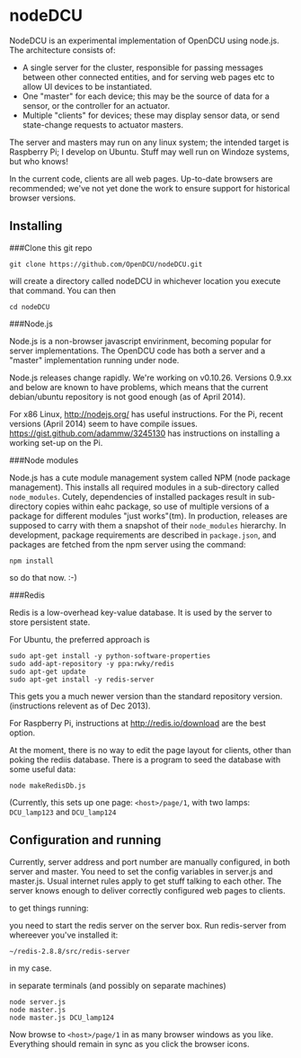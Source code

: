 nodeDCU
=======

NodeDCU is an experimental implementation of OpenDCU using node.js. The architecture consists of:

* A single server for the cluster, responsible for passing messages between other connected entities, and for serving web pages etc to allow UI devices to be instantiated.
* One "master" for each device; this may be the source of data for a sensor, or the controller for an actuator.
* Multiple "clients" for devices; these may display sensor data, or send state-change requests to actuator masters.

The server and masters may run on any linux system; the intended target is Raspberry Pi; I develop on Ubuntu. Stuff may well run on Windoze systems, but who knows!

In the current code, clients are all web pages. Up-to-date browsers are recommended; we've not yet done the work to ensure support for historical browser versions.

Installing
----------
###Clone this git repo

    git clone https://github.com/OpenDCU/nodeDCU.git

will create a directory called nodeDCU in whichever location you execute that command. You can then

    cd nodeDCU


###Node.js

Node.js is a non-browser javascript envirinment, becoming popular for server implementations. The OpenDCU code has both a server and a "master" implementation running under node.

Node.js releases change rapidly. We're working on v0.10.26. Versions 0.9.xx and below are known to have problems, which means that the current debian/ubuntu repository is not good enough (as of April 2014).

For x86 Linux, http://nodejs.org/ has useful instructions. For the Pi, recent versions (April 2014) seem to have compile issues. https://gist.github.com/adammw/3245130 has instructions on installing a working set-up on the Pi.


###Node modules

Node.js has a cute module management system called NPM (node package management). This installs all required modules in a sub-directory called `node_modules`. Cutely, dependencies of installed packages result in sub-directory copies within eahc package, so use of multiple versions of a package for different modules "just works"(tm). In production, releases are supposed to carry with them a snapshot of their `node_modules` hierarchy. In development, package requirements are described in `package.json`, and packages are fetched from the npm server using the command:

    npm install
    
so do that now. :-)

###Redis

Redis is a low-overhead key-value database. It is used by the server to store persistent state.

For Ubuntu, the preferred approach is

    sudo apt-get install -y python-software-properties
    sudo add-apt-repository -y ppa:rwky/redis
    sudo apt-get update
    sudo apt-get install -y redis-server

This gets you a much newer version than the standard repository version. (instructions relevent as of Dec 2013).

For Raspberry Pi, instructions at http://redis.io/download are the best option.

At the moment, there is no way to edit the page layout for clients, other than poking the rediis database. There is a program to seed the database with some useful data:

    node makeRedisDb.js

(Currently, this sets up one page: `<host>/page/1`, with two lamps: `DCU_lamp123` and `DCU_lamp124`

Configuration and running
-------------

Currently, server address and port number are manually configured, in both server and master. You need to set the config variables in server.js and master.js. Usual internet rules apply to get stuff talking to each other. The server knows enough to deliver correctly configured web pages to clients.

to get things running:

you need to start the redis server on the server box. Run redis-server from whereever you've installed it:

    ~/redis-2.8.8/src/redis-server

in my case.

in separate terminals (and possibly on separate machines)

    node server.js
    node master.js
    node master.js DCU_lamp124

Now browse to `<host>/page/1` in as many browser windows as you like. Everything should remain in sync as you click the browser icons.
